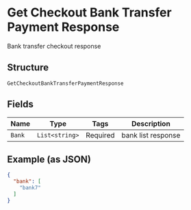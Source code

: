 
# Get Checkout Bank Transfer Payment Response

Bank transfer checkout response

## Structure

`GetCheckoutBankTransferPaymentResponse`

## Fields

| Name | Type | Tags | Description |
|  --- | --- | --- | --- |
| `Bank` | `List<string>` | Required | bank list response |

## Example (as JSON)

```json
{
  "bank": [
    "bank7"
  ]
}
```

